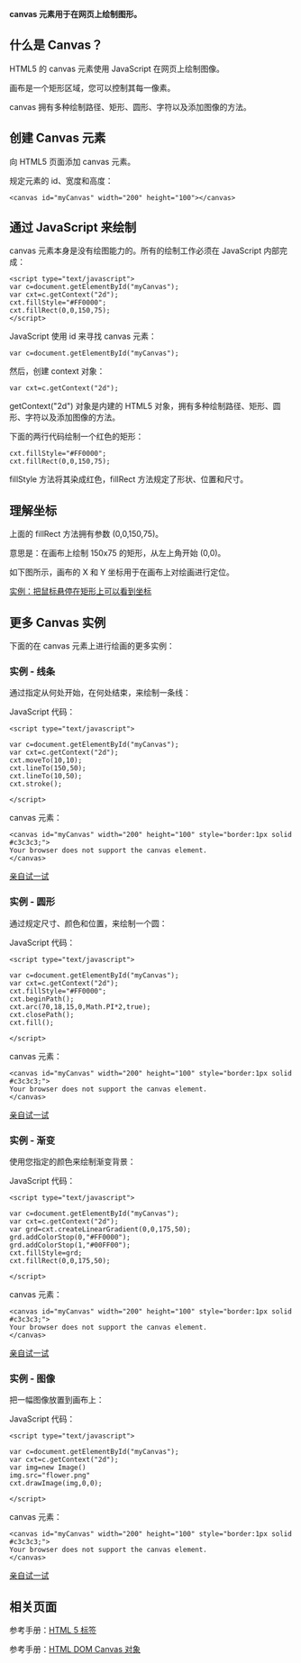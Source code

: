 **canvas 元素用于在网页上绘制图形。**

## 什么是 Canvas？

HTML5 的 canvas 元素使用 JavaScript 在网页上绘制图像。

画布是一个矩形区域，您可以控制其每一像素。

canvas 拥有多种绘制路径、矩形、圆形、字符以及添加图像的方法。

## 创建 Canvas 元素

向 HTML5 页面添加 canvas 元素。

规定元素的 id、宽度和高度：

```
<canvas id="myCanvas" width="200" height="100"></canvas>
```

## 通过 JavaScript 来绘制

canvas 元素本身是没有绘图能力的。所有的绘制工作必须在 JavaScript 内部完成：

```
<script type="text/javascript">
var c=document.getElementById("myCanvas");
var cxt=c.getContext("2d");
cxt.fillStyle="#FF0000";
cxt.fillRect(0,0,150,75);
</script>

```

JavaScript 使用 id 来寻找 canvas 元素：

```
var c=document.getElementById("myCanvas");
```

然后，创建 context 对象：

```
var cxt=c.getContext("2d"); 
```

getContext("2d") 对象是内建的 HTML5 对象，拥有多种绘制路径、矩形、圆形、字符以及添加图像的方法。

下面的两行代码绘制一个红色的矩形：

```
cxt.fillStyle="#FF0000";
cxt.fillRect(0,0,150,75); 

```

fillStyle 方法将其染成红色，fillRect 方法规定了形状、位置和尺寸。

## 理解坐标

上面的 fillRect 方法拥有参数 (0,0,150,75)。

意思是：在画布上绘制 150x75 的矩形，从左上角开始 (0,0)。

如下图所示，画布的 X 和 Y 坐标用于在画布上对绘画进行定位。

 

[实例：把鼠标悬停在矩形上可以看到坐标](http://www.w3school.com.cn/tiy/t.asp?f=html5_canvas_coordinates)

## 更多 Canvas 实例

下面的在 canvas 元素上进行绘画的更多实例：

### 实例 - 线条

通过指定从何处开始，在何处结束，来绘制一条线：

JavaScript 代码：

```
<script type="text/javascript">

var c=document.getElementById("myCanvas");
var cxt=c.getContext("2d");
cxt.moveTo(10,10);
cxt.lineTo(150,50);
cxt.lineTo(10,50);
cxt.stroke();

</script>

```

canvas 元素：

```
<canvas id="myCanvas" width="200" height="100" style="border:1px solid #c3c3c3;">
Your browser does not support the canvas element.
</canvas>

```

[亲自试一试](http://www.w3school.com.cn/tiy/t.asp?f=html5_canvas_line)

### 实例 - 圆形

通过规定尺寸、颜色和位置，来绘制一个圆：

JavaScript 代码：

```
<script type="text/javascript">

var c=document.getElementById("myCanvas");
var cxt=c.getContext("2d");
cxt.fillStyle="#FF0000";
cxt.beginPath();
cxt.arc(70,18,15,0,Math.PI*2,true);
cxt.closePath();
cxt.fill();

</script>

```

canvas 元素：

```
<canvas id="myCanvas" width="200" height="100" style="border:1px solid #c3c3c3;">
Your browser does not support the canvas element.
</canvas>

```

[亲自试一试](http://www.w3school.com.cn/tiy/t.asp?f=html5_canvas_circle)

### 实例 - 渐变

使用您指定的颜色来绘制渐变背景：

JavaScript 代码：

```
<script type="text/javascript">

var c=document.getElementById("myCanvas");
var cxt=c.getContext("2d");
var grd=cxt.createLinearGradient(0,0,175,50);
grd.addColorStop(0,"#FF0000");
grd.addColorStop(1,"#00FF00");
cxt.fillStyle=grd;
cxt.fillRect(0,0,175,50);

</script>

```

canvas 元素：

```
<canvas id="myCanvas" width="200" height="100" style="border:1px solid #c3c3c3;">
Your browser does not support the canvas element.
</canvas>

```

[亲自试一试](http://www.w3school.com.cn/tiy/t.asp?f=html5_canvas_gradient)

### 实例 - 图像

把一幅图像放置到画布上：

JavaScript 代码：

```
<script type="text/javascript">

var c=document.getElementById("myCanvas");
var cxt=c.getContext("2d");
var img=new Image()
img.src="flower.png"
cxt.drawImage(img,0,0);

</script>

```

canvas 元素：

```
<canvas id="myCanvas" width="200" height="100" style="border:1px solid #c3c3c3;">
Your browser does not support the canvas element.
</canvas>

```

[亲自试一试](http://www.w3school.com.cn/tiy/t.asp?f=html5_canvas_image)

## 相关页面

参考手册：[HTML 5  标签](http://www.w3school.com.cn/tags/tag_canvas.asp)

参考手册：[HTML DOM Canvas 对象](http://www.w3school.com.cn/jsref/dom_obj_canvas.asp)